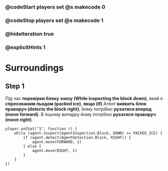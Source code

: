 ### @codeStart players set @s makecode 0
### @codeStop players set @s makecode 1

### @hideIteration true 
### @explicitHints 1


# Surroundings 

## Step 1
Під час **перевірки блоку знизу (While inspecting the block down)**, який є **спресованим льодом (packed ice)**, **якщо (if)** Агент **виявить блок праворуч (detects the block right)**, йому потрібно **рухатися вперед (move forward)**. В іншому випадку йому потрібно **рухатися праворуч (move right)**.



```ghost
player.onChat("1", function () {
    while (agent.inspect(AgentInspection.Block, DOWN) == PACKED_ICE) {
        if (agent.detect(AgentDetection.Block, RIGHT)) {
            agent.move(FORWARD, 1)
        } else {
            agent.move(RIGHT, 1)
        }
    }
})
```

